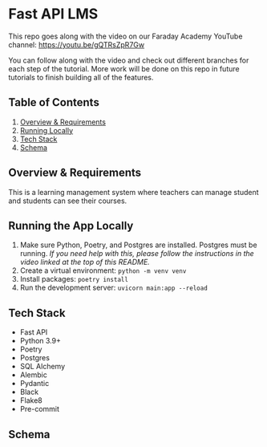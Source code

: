 # Fast API LMS

This repo goes along with the video on our Faraday Academy YouTube channel: https://youtu.be/gQTRsZpR7Gw

You can follow along with the video and check out different branches for each step of the tutorial. More work will be done on this repo in future tutorials to finish building all of the features.

## Table of Contents

1. [Overview & Requirements](#overview-&-requirements)
1. [Running Locally](#running-the-app-locally)
1. [Tech Stack](#tech-stack)
1. [Schema](#schema)

## Overview & Requirements

This is a learning management system where teachers can manage student and students can see their courses.

## Running the App Locally

1. Make sure Python, Poetry, and Postgres are installed. Postgres must be running. *If you need help with this, please follow the instructions in the video linked at the top of this README.*
2. Create a virtual environment: `python -m venv venv`
3. Install packages: `poetry install`
4. Run the development server: `uvicorn main:app --reload`

## Tech Stack

- Fast API
- Python 3.9+
- Poetry
- Postgres
- SQL Alchemy
- Alembic
- Pydantic
- Black
- Flake8
- Pre-commit

## Schema


